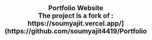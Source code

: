 <h2 align="center">
  Portfolio Website <br/>
 The project is a fork of : https://soumyajit.vercel.app/](https://github.com/soumyajit4419/Portfolio
</h2>
